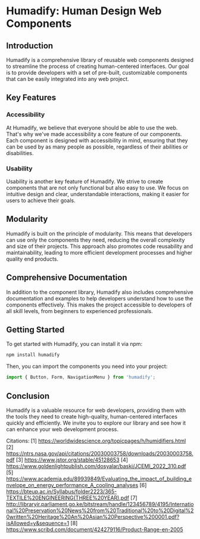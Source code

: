 # Humadify: Human Design Web Components

## Introduction

Humadify is a comprehensive library of reusable web components designed to streamline the process of creating human-centered interfaces. Our goal is to provide developers with a set of pre-built, customizable components that can be easily integrated into any web project. 

## Key Features

### Accessibility

At Humadify, we believe that everyone should be able to use the web. That's why we've made accessibility a core feature of our components. Each component is designed with accessibility in mind, ensuring that they can be used by as many people as possible, regardless of their abilities or disabilities.

### Usability

Usability is another key feature of Humadify. We strive to create components that are not only functional but also easy to use. We focus on intuitive design and clear, understandable interactions, making it easier for users to achieve their goals.

## Modularity

Humadify is built on the principle of modularity. This means that developers can use only the components they need, reducing the overall complexity and size of their projects. This approach also promotes code reusability and maintainability, leading to more efficient development processes and higher quality end products.

## Comprehensive Documentation

In addition to the component library, Humadify also includes comprehensive documentation and examples to help developers understand how to use the components effectively. This makes the project accessible to developers of all skill levels, from beginners to experienced professionals.

## Getting Started

To get started with Humadify, you can install it via npm:

```bash
npm install humadify
```

Then, you can import the components you need into your project:

```javascript
import { Button, Form, NavigationMenu } from 'humadify';
```

## Conclusion

Humadify is a valuable resource for web developers, providing them with the tools they need to create high-quality, human-centered interfaces quickly and efficiently. We invite you to explore our library and see how it can enhance your web development process.

Citations:
[1] https://worldwidescience.org/topicpages/h/humidifiers.html
[2] https://ntrs.nasa.gov/api/citations/20030003758/downloads/20030003758.pdf
[3] https://www.jstor.org/stable/45128653
[4] https://www.goldenlightpublish.com/dosyalar/baski/JCEMI_2022_310.pdf
[5] https://www.academia.edu/89939849/Evaluating_the_impact_of_building_envelope_on_energy_performance_A_cooling_analyses
[6] https://bteup.ac.in/Syllabus/folder2223/365-TEXTILE%20ENGINEERING(THREE%20YEAR).pdf
[7] http://libraryir.parliament.go.ke/bitstream/handle/123456789/4195/International%20Preservation%20News%20from%20Traditional%20to%20Digital%20written%20Heritage%20An%20Asian%20Perspective%200001.pdf?isAllowed=y&sequence=1
[8] https://www.scribd.com/document/424279116/Product-Range-en-2005
